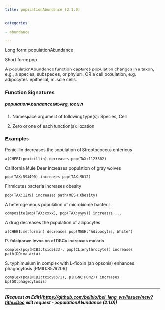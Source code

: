 ```yaml
---
title: populationAbundance (2.1.0)


categories:

- abundance

---
```

<!-- COMPUTER GENERATED PAGE!!! DO NOT EDIT DIRECTLY  -->
<!--    must be changed in scripts/templates.py which is processed by scripts/update_refs.py -->

Long form: populationAbundance

Short form: pop

A populationAbundance function captures population changes in a taxon, e.g., a species, subspecies, or phylum, OR a cell population, e.g. adipocytes, epithelial, muscle cells.




### Function Signatures

##### populationAbundance(NSArg, loc()?)

1. Namespace argument of following type(s): Species, Cell

1. Zero or one of each function(s): location



### Examples


Penicillin decreases the population of Streptococcus entericus

    a(CHEBI:penicillin) decreases pop(TAX:1123302)


California Mule Deer increases population of gray wolves

    pop(TAX:598490) increases pop(TAX:9612)


Firmicutes bacteria increases obesity

    pop(TAX:1239) increases path(MESH:Obesity)


A heterogeneous population of microbiome bacteria

    composite(pop(TAX:xxxx), pop(TAX:yyyy)) increases ...


A drug decreases the population of adipocytes

    a(CHEBI:metformin) decreases pop(MESH:"Adipocytes, White")


P. falciparum invasion of RBCs increases malaria

    complex(pop(NCBI:txid5833), pop(CL:erythrocyte)) increases path(DO:malaria)


S. typhimurium in complex with L-ficolin (an opsonin) enhances phagocytosis [PMID:8576206]

    complex(pop(NCBI:txid90371), p(HGNC:FCN2)) increases bp(GO:phagocytosis)



---
##### [Request an Edit](https://github.com/belbio/bel_lang_ws/issues/new?title=Doc edit request - populationAbundance (2.1.0))